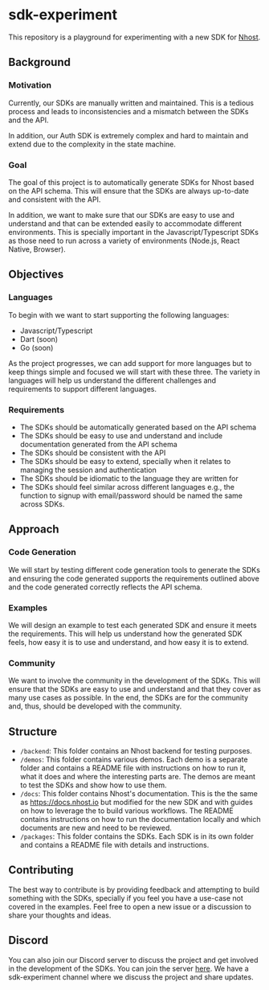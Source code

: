 # sdk-experiment

This repository is a playground for experimenting with a new SDK for [Nhost](https://nhost.io).

## Background

### Motivation

Currently, our SDKs are manually written and maintained. This is a tedious process and leads to inconsistencies and a mismatch between the SDKs and the API.

In addition, our Auth SDK is extremely complex and hard to maintain and extend due to the complexity in the state machine.

### Goal

The goal of this project is to automatically generate SDKs for Nhost based on the API schema. This will ensure that the SDKs are always up-to-date and consistent with the API.

In addition, we want to make sure that our SDKs are easy to use and understand and that can be extended easily to accommodate different environments. This is specially important in the Javascript/Typescript SDKs as those need to run across a variety of environments (Node.js, React Native, Browser).

## Objectives

### Languages

To begin with we want to start supporting the following languages:

- Javascript/Typescript
- Dart (soon)
- Go (soon)

As the project progresses, we can add support for more languages but to keep things simple and focused we will start with these three. The variety in languages will help us understand the different challenges and requirements to support different languages.

### Requirements

- The SDKs should be automatically generated based on the API schema
- The SDKs should be easy to use and understand and include documentation generated from the API schema
- The SDKs should be consistent with the API
- The SDKs should be easy to extend, specially when it relates to managing the session and authentication
- The SDKs should be idiomatic to the language they are written for
- The SDKs should feel similar across different languages e.g., the function to signup with email/password should be named the same across SDKs.

## Approach

### Code Generation

We will start by testing different code generation tools to generate the SDKs and ensuring the code generated supports the requirements outlined above and the code generated correctly reflects the API schema.

### Examples

We will design an example to test each generated SDK and ensure it meets the requirements. This will help us understand how the generated SDK feels, how easy it is to use and understand, and how easy it is to extend.

### Community

We want to involve the community in the development of the SDKs. This will ensure that the SDKs are easy to use and understand and that they cover as many use cases as possible. In the end, the SDKs are for the community and, thus, should be developed with the community.

## Structure

- `/backend`: This folder contains an Nhost backend for testing purposes.
- `/demos`: This folder contains various demos. Each demo is a separate folder and contains a README file with instructions on how to run it, what it does and where the interesting parts are. The demos are meant to test the SDKs and show how to use them.
- `/docs`: This folder contains Nhost's documentation. This is the the same as https://docs.nhost.io but modified for the new SDK and with guides on how to leverage the to build various workflows. The README contains instructions on how to run the documentation locally and which documents are new and need to be reviewed.
- `/packages`: This folder contains the SDKs. Each SDK is in its own folder and contains a README file with details and instructions.

## Contributing

The best way to contribute is by providing feedback and attempting to build something with the SDKs, specially if you feel you have a use-case not covered in the examples. Feel free to open a new issue or a discussion to share your thoughts and ideas.

## Discord

You can also join our Discord server to discuss the project and get involved in the development of the SDKs. You can join the server [here](https://discord.gg/ZUg87u5a). We have a sdk-experiment channel where we discuss the project and share updates.
